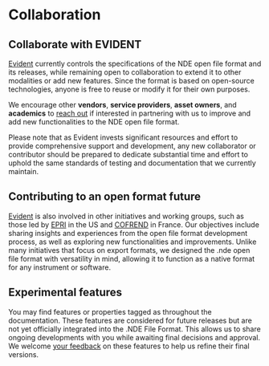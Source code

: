 # Collaboration

## Collaborate with EVIDENT

[Evident](https://ims.evidentscientific.com/en/) currently controls the specifications of the NDE open file format and its releases, while remaining open to collaboration to extend it to other modalities or add new features. Since the format is based on open-source technologies, anyone is free to reuse or modify it for their own purposes.

We encourage other **vendors**, **service providers**, **asset owners**, and **academics** to [reach out](mailto:nde_support@evidentscientific.com) if interested in partnering with us to improve and add new functionalities to the NDE open file format. 

Please note that as Evident invests significant resources and effort to provide comprehensive support and development, any new collaborator or contributor should be prepared to dedicate substantial time and effort to uphold the same standards of testing and documentation that we currently maintain.

## Contributing to an open format future 

[Evident](https://ims.evidentscientific.com/en/) is also involved in other initiatives and working groups, such as those led by [EPRI](https://www.epri.com/) in the US and [COFREND](https://www.cofrend.com/) in France. Our objectives include sharing insights and experiences from the open file format development process, as well as exploring new functionalities and improvements. Unlike many initiatives that focus on export formats, we designed the .nde open file format with versatility in mind, allowing it to function as a native format for any instrument or software.

## Experimental features

<!-- md:flag experimental --> 

You may find features or properties tagged as throughout the documentation. These features are considered for future releases but are not yet officially integrated into the .NDE File Format. This allows us to share ongoing developments with you while awaiting final decisions and approval. We welcome [your feedback](mailto:nde_support@evidentscientific.com) on these features to help us refine their final versions.